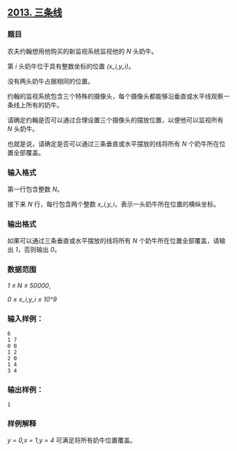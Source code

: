 ## [2013. 三条线](https://www.acwing.com/problem/content/2015/)

### 题目

农夫约翰想用他购买的新监视系统监视他的 *N* 头奶牛。

第 *i* 头奶牛位于具有整数坐标的位置 *(x_i,y_i)*。

没有两头奶牛占据相同的位置。

约翰的监视系统包含三个特殊的摄像头，每个摄像头都能够沿垂直或水平线观察一条线上所有的奶牛。

请确定约翰是否可以通过合理设置三个摄像头的摆放位置，以便他可以监视所有 *N* 头奶牛。

也就是说，请确定是否可以通过三条垂直或水平摆放的线将所有 *N* 个奶牛所在位置全部覆盖。

### 输入格式

第一行包含整数 *N*。

接下来 *N* 行，每行包含两个整数 *x_i,y_i*，表示一头奶牛所在位置的横纵坐标。

### 输出格式

如果可以通过三条垂直或水平摆放的线将所有 *N* 个奶牛所在位置全部覆盖，请输出 *1*，否则输出 *0*。

### 数据范围

*1 ≤ N ≤ 50000*,

*0 ≤ x_i,y_i ≤ 10^9*

### 输入样例：

```
6
1 7
0 0
1 2
2 0
1 4
3 4
```

### 输出样例：

```
1
```

### 样例解释

*y = 0,x = 1,y = 4* 可满足将所有奶牛位置覆盖。
